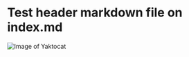 # Test header markdown file on index.md
![Image of Yaktocat](https://octodex.github.com/images/yaktocat.png)

